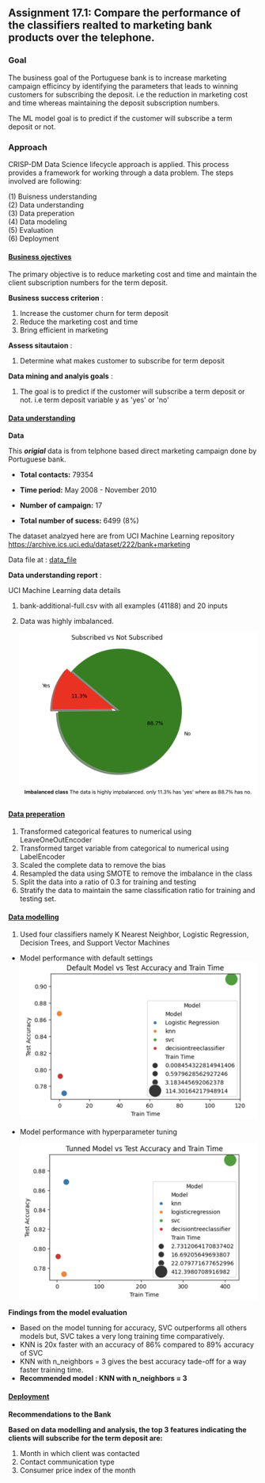 ## Assignment 17.1: Compare the performance of the classifiers realted to marketing bank products over the telephone.

### **Goal**

The business goal of the Portuguese bank is to increase marketing campaign efficincy by identifying the parameters that leads to winning customers for subscribing the deposit. i.e the reduction in marketing cost and time whereas maintaining the deposit subscription numbers.

 The ML model goal is to predict if the customer will subscribe a term deposit or not.

### **Approach**

CRISP-DM Data Science lifecycle approach is applied. This process provides a framework for working through a data problem. 
The steps involved are following:

(1) Buisness understanding  
(2) Data understanding  
(3) Data preperation  
(4) Data modeling  
(5) Evaluation  
(6) Deployment  

#### **<ins>Business ojectives</ins>**  

The primary objective is to reduce marketing cost and time and maintain the client subscription numbers for the term deposit.


**Business success criterion** :


1.   Increase the customer churn for term deposit
2.   Reduce the marketing cost and time
3.   Bring efficient in marketing

**Assess sitautaion** :


1.   Determine what makes customer to subscribe for term deposit


**Data mining and analyis goals** :


1.   The goal is to predict if the customer will subscribe a term deposit or not. i.e term deposit variable y as 'yes' or 'no'


#### **<ins>Data understanding</ins>** 

**Data**

This ***origial*** data is from telphone based direct marketing campaign done by Portuguese bank.


*   **Total contacts:** 79354

*   **Time period:** May 2008 - November 2010

*   **Number of campaign:** 17

*   **Total number of sucess:** 6499 (8%)


The dataset analzyed here are from UCI Machine Learning repository https://archive.ics.uci.edu/dataset/222/bank+marketing


Data file at : [data_file](data)

**Data understanding report** :

UCI Machine Learning data details
1) bank-additional-full.csv with all examples (41188) and 20 inputs
2) Data was highly imbalanced.

   ![](images/imb-class.png)

#### **<ins>Data preperation</ins>**

1.   Transformed categorical features to numerical using LeaveOneOutEncoder
2.   Transformed target variable from categorical to numerical using LabelEncoder
3.   Scaled the complete data to remove the bias
4.   Resampled the data using SMOTE to remove the imbalance in the class
5.   Split the data into a ratio of 0.3 for training and testing
6.   Stratify the data to maintain the same classification ratio for training and testing set.
   

#### **<ins>Data modelling</ins>**

1.   Used four classifiers namely K Nearest Neighbor, Logistic Regression, Decision Trees, and Support Vector Machines

* Model performance with default settings
  ![](images/default-model-perf.png)

* Model performance with hyperparameter tuning

    ![](images/Tuned-model-perf.png)

**Findings from the model evaluation**

*   Based on the model tunning for accuracy, SVC outperforms all others models but, SVC takes a very long training time comparatively.
* KNN is 20x faster with an accuracy of 86% compared to 89% accuracy of SVC
* KNN with n_neighbors = 3 gives the best accuracy tade-off for a way faster training time.
* **Recommended model : KNN with n_neighbors = 3**
 

#### **<ins>Deployment</ins>**  

 **Recommendations to the Bank**

**Based on data modelling and analysis, the top 3 features indicating the clients will subscribe for the term deposit are:**



1.   Month in which client was contacted
2.   Contact communication type
3.   Consumer price index of the month
